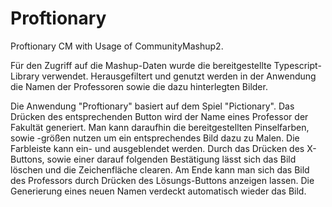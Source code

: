 # Proftionary
Proftionary CM with Usage of CommunityMashup2.

Für den Zugriff auf die Mashup-Daten wurde die bereitgestellte Typescript-Library verwendet.
Herausgefiltert und genutzt werden in der Anwendung die Namen der Professoren sowie die dazu hinterlegten Bilder.

Die Anwendung "Proftionary" basiert auf dem Spiel "Pictionary". 
Das Drücken des entsprechenden Button wird der Name eines Professor der Fakultät generiert. 
Man kann daraufhin die bereitgestellten Pinselfarben, sowie -größen nutzen um ein entsprechendes Bild dazu zu Malen. 
Die Farbleiste kann ein- und ausgeblendet werden.
Durch das Drücken des X-Buttons, sowie einer darauf folgenden Bestätigung lässt sich das Bild löschen und die Zeichenfläche clearen.
Am Ende kann man sich das Bild des Professors durch Drücken des Lösungs-Buttons anzeigen lassen. 
Die Generierung eines neuen Namen verdeckt automatisch wieder das Bild. 
